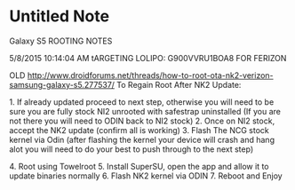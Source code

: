 # Untitled Note

Galaxy S5 ROOTING NOTES

5/8/2015 10:14:04 AM
tARGETING LOLIPO: G900VVRU1BOA8 FOR FERIZON

OLD
http://www.droidforums.net/threads/how-to-root-ota-nk2-verizon-samsung-galaxy-s5.277537/
To Regain Root After NK2 Update:

1\. If already updated proceed to next step, otherwise you will need to be sure you are fully stock NI2 unrooted with safestrap uninstalled (If you are not there you will need to ODIN back to NI2 stock)
2\. Once on NI2 stock, accept the NK2 update (confirm all is working)
3\. Flash The NCG stock kernel via Odin (after flashing the kernel your device will crash and hang alot you will need to do your best to push through to the next step)

4\. Root using Towelroot
5\. Install SuperSU, open the app and allow it to update binaries normally
6\. Flash NK2 kernel via ODIN
7\. Reboot and Enjoy
